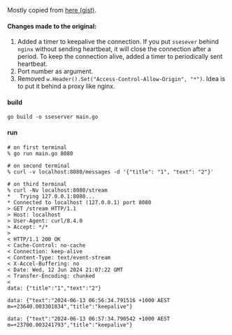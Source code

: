 Mostly copied from [here (gist)](https://gist.github.com/Ananto30/8af841f250e89c07e122e2a838698246).

#### Changes made to the original:
1. Added a timer to keepalive the connection. If you put `ssesever` behind `nginx` without sending heartbeat, it will close the connection after a period. To keep the connection alive, added a timer to periodically sent heartbeat.
2. Port number as argument.
3. Removed `w.Header().Set("Access-Control-Allow-Origin", "*")`. Idea is to put it behind a proxy like nginx.

#### build

    go build -o sseserver main.go

#### run

    # on first terminal
    % go run main.go 8080

    # on second terminal
    % curl -v localhost:8080/messages -d '{"title": "1", "text": "2"}'

    # on third terminal
    % curl -Nv localhost:8080/stream
    *   Trying 127.0.0.1:8080...
    * Connected to localhost (127.0.0.1) port 8080
    > GET /stream HTTP/1.1
    > Host: localhost
    > User-Agent: curl/8.4.0
    > Accept: */*
    >
    < HTTP/1.1 200 OK
    < Cache-Control: no-cache
    < Connection: keep-alive
    < Content-Type: text/event-stream
    < X-Accel-Buffering: no
    < Date: Wed, 12 Jun 2024 21:07:22 GMT
    < Transfer-Encoding: chunked
    <
    data: {"title":"1","text":"2"}

    data: {"text":"2024-06-13 06:56:34.791516 +1000 AEST m=+23640.003301834","title":"keepalive"}

    data: {"text":"2024-06-13 06:57:34.790542 +1000 AEST m=+23700.003241793","title":"keepalive"}
